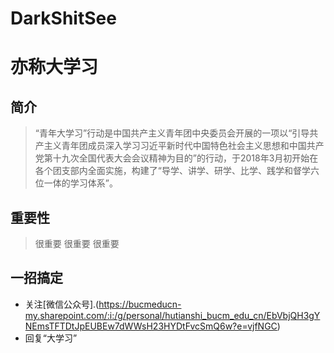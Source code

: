 # DarkShitSee
# 亦称大学习
## 简介
>“青年大学习”行动是中国共产主义青年团中央委员会开展的一项以“引导共产主义青年团成员深入学习习近平新时代中国特色社会主义思想和中国共产党第十九次全国代表大会会议精神为目的”的行动，于2018年3月初开始在各个团支部内全面实施，构建了“导学、讲学、研学、比学、践学和督学六位一体的学习体系”。
## 重要性
>很重要
>很重要
>很重要
## 一招搞定
- 关注[微信公众号].(https://bucmeducn-my.sharepoint.com/:i:/g/personal/hutianshi_bucm_edu_cn/EbVbjQH3gYNEmsTFTDtJpEUBEw7dWWsH23HYDtFvcSmQ6w?e=vjfNGC)
- 回复“大学习”
